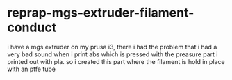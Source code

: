reprap-mgs-extruder-filament-conduct
========
i have a mgs extruder on my prusa i3, there i had the problem that i had a very bad sound when i print abs which is pressed with the preasure part i printed out with pla. so i created this part where the filament is hold in place with an ptfe tube
